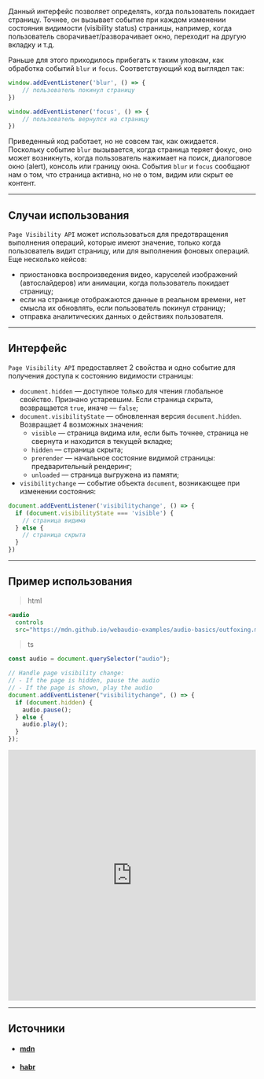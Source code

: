 Данный интерфейс позволяет определять, когда пользователь покидает страницу. Точнее, он вызывает событие при каждом изменении состояния видимости (visibility status) страницы, например, когда пользователь сворачивает/разворачивает окно, переходит на другую вкладку и т.д.

Раньше для этого приходилось прибегать к таким уловкам, как обработка событий `blur` и `focus`. Соответствующий код выглядел так:

```ts
window.addEventListener('blur', () => {
	// пользователь покинул страницу
})

window.addEventListener('focus', () => {
	// пользователь вернулся на страницу
})
```

Приведенный код работает, но не совсем так, как ожидается. Поскольку событие `blur` вызывается, когда страница теряет фокус, оно может возникнуть, когда пользователь нажимает на поиск, диалоговое окно (alert), консоль или границу окна. События `blur` и `focus` сообщают нам о том, что страница активна, но не о том, видим или скрыт ее контент.

  ---

## Случаи использования

`Page Visibility API` может использоваться для предотвращения выполнения операций, которые имеют значение, только когда пользователь видит страницу, или для выполнения фоновых операций. Еще несколько кейсов:

- приостановка воспроизведения видео, каруселей изображений (автослайдеров) или анимации, когда пользователь покидает страницу;
- если на странице отображаются данные в реальном времени, нет смысла их обновлять, если пользователь покинул страницу;
- отправка аналитических данных о действиях пользователя.

---

## Интерфейс
  
`Page Visibility API` предоставляет 2 свойства и одно событие для получения доступа к состоянию видимости страницы:

- `document.hidden` — доступное только для чтения глобальное свойство. Признано устаревшим. Если страница скрыта, возвращается `true`, иначе — `false`;
- `document.visibilityState` — обновленная версия `document.hidden`. Возвращает 4 возможных значения:  
    - `visible` — страница видима или, если быть точнее, страница не свернута и находится в текущей вкладке;
    - `hidden` — страница скрыта;
    - `prerender` — начальное состояние видимой страницы: предварительный рендеринг;
    - `unloaded` — страница выгружена из памяти;
- `visibilitychange` — событие объекта `document`, возникающее при изменении состояния:
```ts
document.addEventListener('visibilitychange', () => {
  if (document.visibilityState === 'visible') {
    // страница видима
  } else {
    // страница скрыта
  }
})
```

---

## Пример использования

> html
```html
<audio
  controls
  src="https://mdn.github.io/webaudio-examples/audio-basics/outfoxing.mp3"></audio>
```

> ts
```ts
const audio = document.querySelector("audio");

// Handle page visibility change:
// - If the page is hidden, pause the audio
// - If the page is shown, play the audio
document.addEventListener("visibilitychange", () => {
  if (document.hidden) {
    audio.pause();
  } else {
    audio.play();
  }
});
```


<iframe src="https://caniuse.bitsofco.de/embed/index.html?feat=pagevisibility" frameborder="0" width="100%" height="510px"></iframe>


---

## Источники
- #### [mdn](https://developer.mozilla.org/en-US/docs/Web/API/Page_Visibility_API)
- #### [habr](https://habr.com/ru/companies/timeweb/articles/691992/)